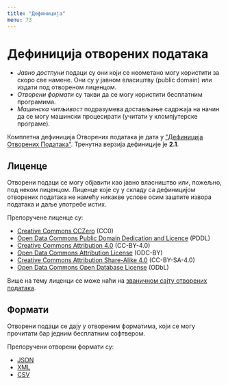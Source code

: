 ```yaml
---
title: "Дефиниција"
menu: 73
---
```


# Дефиниција отворених података

+ _Јавно достпуни_ подаци су они који се неометано могу користити за скоро све намене. Они су у јавном власиштву (public domain) или издати под отвореном лиценцом.
+ _Отворени формати_ су такви да се могу користити бесплатним програмима.
+ _Машинска читљивост_ подразумева достављање садржаја на начин да се могу машински процесирати (учитати у кломпјутерске програме).

Комплетна дефиниција Отворених података је дата у ["Дефиниција Отворених Података"](https://opendefinition.org/od/2.1/sr/). Тренутна верзија дефиниције је **2.1**.

## Лиценце

Отворени подаци се могу објавити као јавно власништво или, пожељно, под неком лиценцом. Лиценце које су у складу са дефиницијом отворених података не намећу никакве услове осим заштите извора података и даље употребе истих.

Препоручене лиценце су:

+ [Creative Commons CCZero](https://opendefinition.org/licenses/cc-zero) (CC0)
+ [Open Data Commons Public Domain Dedication and Licence](https://opendefinition.org/licenses/odc-pddl) (PDDL)
+ [Creative Commons Attribution 4.0](https://opendefinition.org/licenses/cc-by) (CC-BY-4.0)
+ [Open Data Commons Attribution License](https://opendefinition.org/licenses/odc-by) (ODC-BY)
+ [Creative Commons Attribution Share-Alike 4.0](https://opendefinition.org/licenses/cc-by-sa) (CC-BY-SA-4.0)
+ [Open Data Commons Open Database License](https://opendefinition.org/licenses/odc-odbl) (ODbL)

Више на тему лиценци се може наћи на [званичном сајту отворених података](https://opendefinition.org/licenses/).

## Формати

Отворени подаци се дају у отвореним форматима, који се могу прочитати бар једним бесплатним софтвером.

Препоручени отворени формати су:

+ [JSON](https://www.json.org)
+ [XML](https://en.wikipedia.org/wiki/XML)
+ [CSV](https://en.wikipedia.org/wiki/Comma-separated_values)

